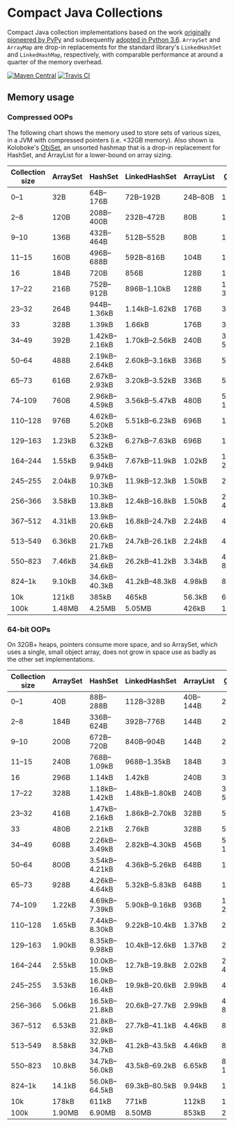 # Compact Java Collections

Compact Java collection implementations based on the work
[originally pioneered by PyPy](https://morepypy.blogspot.co.uk/2015/01/faster-more-memory-efficient-and-more.html)
and subsequently [adopted in Python 3.6](https://docs.python.org/3.6/whatsnew/3.6.html#whatsnew36-compactdict).
`ArraySet` and `ArrayMap` are drop-in replacements for the standard
library's `LinkedHashSet` and `LinkedHashMap`, respectively, with comparable
performance at around a quarter of the memory overhead.

[![Maven Central](https://img.shields.io/maven-central/v/org.alicep/collect.svg)](http://mvnrepository.com/artifact/org.alicep/collect)
[![Travis CI](https://travis-ci.org/alicep-org/collect.svg?branch=master)](https://travis-ci.org/alicep-org/collect)

## Memory usage

### Compressed OOPs

The following chart shows the memory used to store sets of various sizes, in a JVM with compressed pointers (i.e. <32GB memory). Also shown is Koloboke's [ObjSet], an unsorted hashmap that is a drop-in replacement for HashSet, and ArrayList for a lower-bound on array sizing.

| Collection size | ArraySet |    HashSet    | LinkedHashSet | ArrayList |   [ObjSet]    |
| --------------- | -------- | ------------- | ------------- | --------- | ------------- |
|       0–1       |    32B   |    64B–176B   |    72B–192B   |  24B–80B  |      112B     |
|       2–8       |   120B   |   208B–400B   |   232B–472B   |    80B    |      112B     |
|       9–10      |   136B   |   432B–464B   |   512B–552B   |    80B    |      112B     |
|      11–15      |   160B   |   496B–688B   |   592B–816B   |    104B   |      176B     |
|        16       |   184B   |      720B     |      856B     |    128B   |      176B     |
|      17–22      |   216B   |   752B–912B   |  896B–1.10kB  |    128B   |   176B–304B   |
|      23–32      |   264B   |  944B–1.36kB  | 1.14kB–1.62kB |    176B   |      304B     |
|        33       |   328B   |     1.39kB    |     1.66kB    |    176B   |      304B     |
|      34–49      |   392B   | 1.42kB–2.16kB | 1.70kB–2.56kB |    240B   |   304B–560B   |
|      50–64      |   488B   | 2.19kB–2.64kB | 2.60kB–3.16kB |    336B   |      560B     |
|      65–73      |   616B   | 2.67kB–2.93kB | 3.20kB–3.52kB |    336B   |      560B     |
|      74–109     |   760B   | 2.96kB–4.59kB | 3.56kB–5.47kB |    480B   |  560B–1.07kB  |
|     110–128     |   976B   | 4.62kB–5.20kB | 5.51kB–6.23kB |    696B   |     1.07kB    |
|     129–163     |  1.23kB  | 5.23kB–6.32kB | 6.27kB–7.63kB |    696B   |     1.07kB    |
|     164–244     |  1.55kB  | 6.35kB–9.94kB | 7.67kB–11.9kB |   1.02kB  | 1.07kB–2.10kB |
|     245–255     |  2.04kB  | 9.97kB–10.3kB | 11.9kB–12.3kB |   1.50kB  |     2.10kB    |
|     256–366     |  3.58kB  | 10.3kB–13.8kB | 12.4kB–16.8kB |   1.50kB  | 2.10kB–4.14kB |
|     367–512     |  4.31kB  | 13.9kB–20.6kB | 16.8kB–24.7kB |   2.24kB  |     4.14kB    |
|     513–549     |  6.36kB  | 20.6kB–21.7kB | 24.7kB–26.1kB |   2.24kB  |     4.14kB    |
|     550–823     |  7.46kB  | 21.8kB–34.6kB | 26.2kB–41.2kB |   3.34kB  | 4.14kB–8.24kB |
|      824–1k     |  9.10kB  | 34.6kB–40.3kB | 41.2kB–48.3kB |   4.98kB  |     8.24kB    |
|       10k       |   121kB  |     385kB     |     465kB     |   56.3kB  |     65.6kB    |
|       100k      |  1.48MB  |     4.25MB    |     5.05MB    |   426kB   |     1.05MB    |

### 64-bit OOPs

On 32GB+ heaps, pointers consume more space, and so ArraySet, which uses a single, small object array, does not grow in space use as badly as the other set implementations.

| Collection size | ArraySet |    HashSet    | LinkedHashSet | ArrayList |   [ObjSet]    |
| --------------- | -------- | ------------- | ------------- | --------- | ------------- |
|       0–1       |    40B   |    88B–288B   |   112B–328B   |  40B–144B |      200B     |
|       2–8       |   184B   |   336B–624B   |   392B–776B   |    144B   |      200B     |
|       9–10      |   200B   |   672B–720B   |   840B–904B   |    144B   |      200B     |
|      11–15      |   240B   |  768B–1.09kB  |  968B–1.35kB  |    184B   |      328B     |
|        16       |   296B   |     1.14kB    |     1.42kB    |    240B   |      328B     |
|      17–22      |   328B   | 1.18kB–1.42kB | 1.48kB–1.80kB |    240B   |   328B–584B   |
|      23–32      |   416B   | 1.47kB–2.16kB | 1.86kB–2.70kB |    328B   |      584B     |
|        33       |   480B   |     2.21kB    |     2.76kB    |    328B   |      584B     |
|      34–49      |   608B   | 2.26kB–3.49kB | 2.82kB–4.30kB |    456B   |  584B–1.10kB  |
|      50–64      |   800B   | 3.54kB–4.21kB | 4.36kB–5.26kB |    648B   |     1.10kB    |
|      65–73      |   928B   | 4.26kB–4.64kB | 5.32kB–5.83kB |    648B   |     1.10kB    |
|      74–109     |  1.22kB  | 4.69kB–7.39kB | 5.90kB–9.16kB |    936B   | 1.10kB–2.12kB |
|     110–128     |  1.65kB  | 7.44kB–8.30kB | 9.22kB–10.4kB |   1.37kB  |     2.12kB    |
|     129–163     |  1.90kB  | 8.35kB–9.98kB | 10.4kB–12.6kB |   1.37kB  |     2.12kB    |
|     164–244     |  2.55kB  | 10.0kB–15.9kB | 12.7kB–19.8kB |   2.02kB  | 2.12kB–4.17kB |
|     245–255     |  3.53kB  | 16.0kB–16.4kB | 19.9kB–20.6kB |   2.99kB  |     4.17kB    |
|     256–366     |  5.06kB  | 16.5kB–21.8kB | 20.6kB–27.7kB |   2.99kB  | 4.17kB–8.26kB |
|     367–512     |  6.53kB  | 21.8kB–32.9kB | 27.7kB–41.1kB |   4.46kB  |     8.26kB    |
|     513–549     |  8.58kB  | 32.9kB–34.7kB | 41.2kB–43.5kB |   4.46kB  |     8.26kB    |
|     550–823     |  10.8kB  | 34.7kB–56.0kB | 43.5kB–69.2kB |   6.65kB  | 8.26kB–16.5kB |
|      824–1k     |  14.1kB  | 56.0kB–64.5kB | 69.3kB–80.5kB |   9.94kB  |     16.5kB    |
|       10k       |   178kB  |     611kB     |     771kB     |   112kB   |     131kB     |
|       100k      |  1.90MB  |     6.90MB    |     8.50MB    |   853kB   |     2.10MB    |

[ObjSet]: https://github.com/leventov/Koloboke
